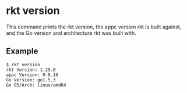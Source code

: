 # rkt version

This command prints the rkt version, the appc version rkt is built against, and the Go version and architecture rkt was built with.

## Example

```
$ rkt version
rkt Version: 1.25.0
appc Version: 0.8.10
Go Version: go1.5.3
Go OS/Arch: linux/amd64
